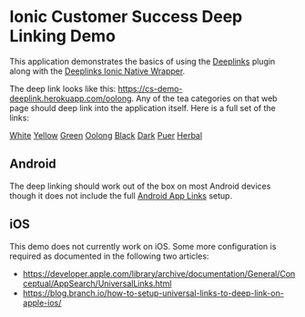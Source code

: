 # Ionic Customer Success Deep Linking Demo

This application demonstrates the basics of using the [Deeplinks](https://github.com/ionic-team/ionic-plugin-deeplinks) plugin along with the [Deeplinks Ionic Native Wrapper](https://ionicframework.com/docs/native/deeplinks/).

The deep link looks like this: https://cs-demo-deeplink.herokuapp.com/oolong. Any of the tea categories on that web page should deep link into the application itself. Here is a full set of the links:

[White](https://cs-demo-deeplink.herokuapp.com/white)
[Yellow](https://cs-demo-deeplink.herokuapp.com/yellow)
[Green](https://cs-demo-deeplink.herokuapp.com/green)
[Oolong](https://cs-demo-deeplink.herokuapp.com/oolong)
[Black](https://cs-demo-deeplink.herokuapp.com/black)
[Dark](https://cs-demo-deeplink.herokuapp.com/dark)
[Puer](https://cs-demo-deeplink.herokuapp.com/puer)
[Herbal](https://cs-demo-deeplink.herokuapp.com/herbal)

## Android

The deep linking should work out of the box on most Android devices though it does not include the full [Android App Links](https://developer.android.com/training/app-links/#web-assoc) setup.

## iOS

This demo does not currently work on iOS. Some more configuration is required as documented in the following two articles:

* https://developer.apple.com/library/archive/documentation/General/Conceptual/AppSearch/UniversalLinks.html
* https://blog.branch.io/how-to-setup-universal-links-to-deep-link-on-apple-ios/
